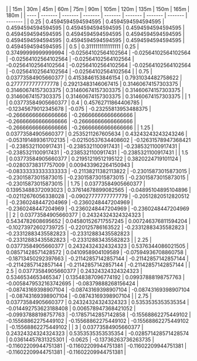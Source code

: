| | 15m | 30m | 45m | 60m | 75m | 90m | 105m | 120m | 135m | 150m | 165m | 180m | 
| ---- | ------- | ------- | ------- | ------- | ------- | ------- | ------- | ------- |
| 0.25 | 0.4594594594594595 | 0.4594594594594595 | 0.4594594594594595 | 0.4594594594594595 | 0.4594594594594595 | 0.4594594594594595 | 0.4594594594594595 | 0.4594594594594595 | 0.4594594594594595 | 0.4594594594594595 | 0.4594594594594595 | 0.4594594594594595 | 
| 0.5 | 0.3111111111111111 | 0.25 | 0.37499999999999994 | -0.02564102564102564 | -0.02564102564102564 | -0.02564102564102564 | -0.02564102564102564 | -0.02564102564102564 | -0.02564102564102564 | -0.02564102564102564 | -0.02564102564102564 | -0.02564102564102564 | 
| 0.75 | 0.03773584905660377 | 0.4153846153846154 | 0.7931034482758622 | 0.2777777777777778 | 0.29213483146067415 | 0.31460674157303375 | 0.31460674157303375 | 0.31460674157303375 | 0.31460674157303375 | 0.31460674157303375 | 0.31460674157303375 | 0.31460674157303375 | 
| 1 | 0.03773584905660377 | 0.4 | 0.45762711864406785 | -0.12345679012345678 | -0.075 | -0.23255813953488375 | -0.26666666666666666 | -0.26666666666666666 | -0.26666666666666666 | -0.26666666666666666 | -0.26666666666666666 | -0.26666666666666666 | 
| 1.25 | 0.03773584905660377 | 0.2535211267605634 | 0.43243243243243246 | -0.053191489361702135 | -0.02150537634408602 | -0.12631578947368421 | -0.2385321100917431 | -0.2385321100917431 | -0.2385321100917431 | -0.2385321100917431 | -0.2385321100917431 | -0.2385321100917431 | 
| 1.5 | 0.03773584905660377 | 0.21951219512195122 | 0.3820224719101124 | -0.02803738317757009 | 0.009433962264150943 | -0.08333333333333333 | -0.21138211382113822 | -0.23015873015873015 | -0.23015873015873015 | -0.23015873015873015 | -0.23015873015873015 | -0.23015873015873015 | 
| 1.75 | 0.03773584905660377 | 0.13953488372093023 | 0.37614678899082565 | -0.04895104895104896 | -0.02112676056338028 | -0.09027777777777779 | -0.20512820512820512 | -0.2360248447204969 | -0.2360248447204969 | -0.2360248447204969 | -0.2360248447204969 | -0.2360248447204969 | 
| 2 | 0.03773584905660377 | 0.24324324324324323 | 0.5434782608695652 | 0.045801526717557245 | 0.007246376811594204 | -0.10273972602739725 | -0.220125786163522 | -0.23312883435582823 | -0.23312883435582823 | -0.23312883435582823 | -0.23312883435582823 | -0.23312883435582823 | 
| 2.25 | 0.03773584905660377 | 0.24324324324324323 | 0.5376344086021505 | 0.08571428571428572 | 0.0410958904109589 | -0.07594936708860758 | -0.18713450292397663 | -0.21142857142857144 | -0.21142857142857144 | -0.21142857142857144 | -0.21142857142857144 | -0.21142857142857144 | 
| 2.5 | 0.03773584905660377 | 0.24324324324324323 | 0.5346534653465347 | 0.13548387096774192 | 0.09937888198757763 | -0.0058479532163742695 | -0.08379888268156424 | -0.08743169398907104 | -0.08743169398907104 | -0.08743169398907104 | -0.08743169398907104 | -0.08743169398907104 | 
| 2.75 | 0.03773584905660377 | 0.24324324324324323 | 0.5353535353535354 | -0.014492753623188408 | 0.006578947368421052 | -0.09937888198757763 | -0.17857142857142858 | -0.15568862275449102 | -0.15568862275449102 | -0.15568862275449102 | -0.15568862275449102 | -0.15568862275449102 | 
| 3 | 0.03773584905660377 | 0.24324324324324323 | 0.5353535353535354 | -0.028571428571428574 | 0.03614457831325301 | -0.0625 | -0.13736263736263735 | -0.11602209944751381 | -0.11602209944751381 | -0.11602209944751381 | -0.11602209944751381 | -0.11602209944751381 | 
